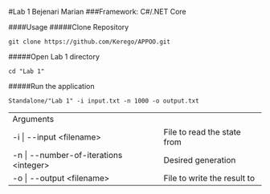 #Lab 1 Bejenari Marian
###Framework: C#/.NET Core

####Usage
#####Clone Repository
```
git clone https://github.com/Kerego/APPOO.git
```
#####Open Lab 1 directory
```
cd "Lab 1"
```
#####Run the application  
```
Standalone/"Lab 1" -i input.txt -n 1000 -o output.txt
``` 
<table>
  <tr>
    <td colspan="2">Arguments</td>
  </tr>
  <tr>
    <td>-i | --input &lt;filename&gt;</td>
    <td>File to read the state from</td>
  </tr>
  <tr>
    <td>-n | --number-of-iterations &lt;integer&gt;</td>
    <td>Desired generation</td>
  </tr>
  <tr>
    <td>-o | --output &lt;filename&gt;</td>
    <td>File to write the result to</td>
  </tr>
</table>

